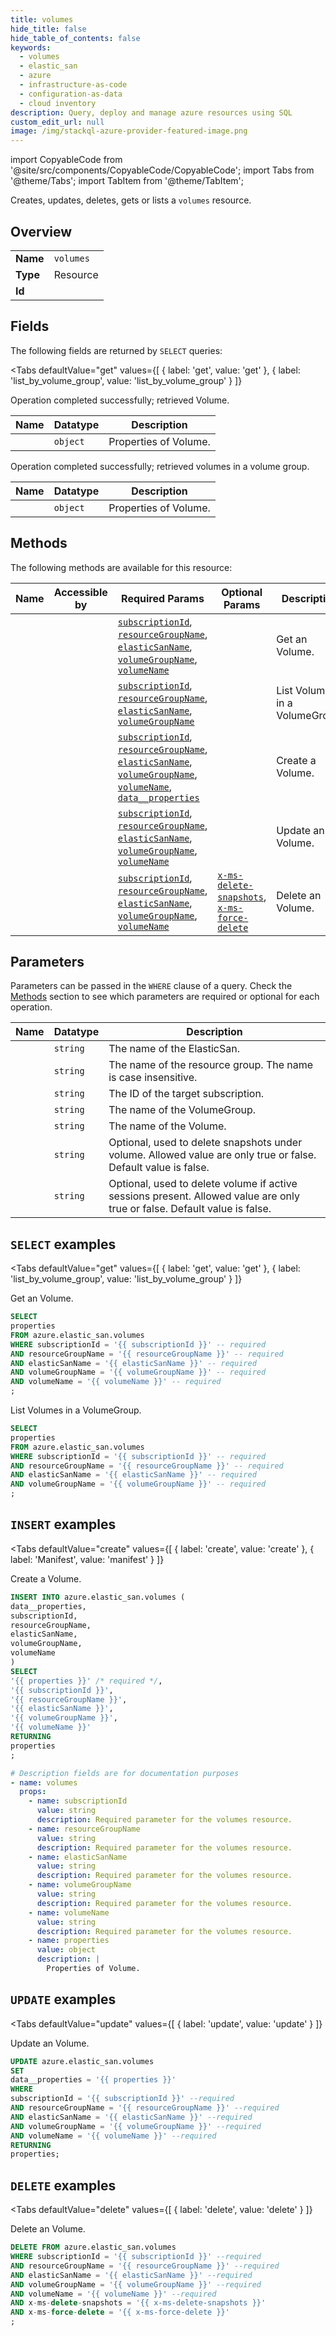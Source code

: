 ```yaml
--- 
title: volumes
hide_title: false
hide_table_of_contents: false
keywords:
  - volumes
  - elastic_san
  - azure
  - infrastructure-as-code
  - configuration-as-data
  - cloud inventory
description: Query, deploy and manage azure resources using SQL
custom_edit_url: null
image: /img/stackql-azure-provider-featured-image.png
---
```


import CopyableCode from '@site/src/components/CopyableCode/CopyableCode';
import Tabs from '@theme/Tabs';
import TabItem from '@theme/TabItem';

Creates, updates, deletes, gets or lists a <code>volumes</code> resource.

## Overview
<table><tbody>
<tr><td><b>Name</b></td><td><code>volumes</code></td></tr>
<tr><td><b>Type</b></td><td>Resource</td></tr>
<tr><td><b>Id</b></td><td><CopyableCode code="azure.elastic_san.volumes" /></td></tr>
</tbody></table>

## Fields

The following fields are returned by `SELECT` queries:

<Tabs
    defaultValue="get"
    values={[
        { label: 'get', value: 'get' },
        { label: 'list_by_volume_group', value: 'list_by_volume_group' }
    ]}
>
<TabItem value="get">

Operation completed successfully; retrieved Volume.

<table>
<thead>
    <tr>
    <th>Name</th>
    <th>Datatype</th>
    <th>Description</th>
    </tr>
</thead>
<tbody>
<tr>
    <td><CopyableCode code="properties" /></td>
    <td><code>object</code></td>
    <td>Properties of Volume.</td>
</tr>
</tbody>
</table>
</TabItem>
<TabItem value="list_by_volume_group">

Operation completed successfully; retrieved volumes in a volume group.

<table>
<thead>
    <tr>
    <th>Name</th>
    <th>Datatype</th>
    <th>Description</th>
    </tr>
</thead>
<tbody>
<tr>
    <td><CopyableCode code="properties" /></td>
    <td><code>object</code></td>
    <td>Properties of Volume.</td>
</tr>
</tbody>
</table>
</TabItem>
</Tabs>

## Methods

The following methods are available for this resource:

<table>
<thead>
    <tr>
    <th>Name</th>
    <th>Accessible by</th>
    <th>Required Params</th>
    <th>Optional Params</th>
    <th>Description</th>
    </tr>
</thead>
<tbody>
<tr>
    <td><a href="#get"><CopyableCode code="get" /></a></td>
    <td><CopyableCode code="select" /></td>
    <td><a href="#parameter-subscriptionId"><code>subscriptionId</code></a>, <a href="#parameter-resourceGroupName"><code>resourceGroupName</code></a>, <a href="#parameter-elasticSanName"><code>elasticSanName</code></a>, <a href="#parameter-volumeGroupName"><code>volumeGroupName</code></a>, <a href="#parameter-volumeName"><code>volumeName</code></a></td>
    <td></td>
    <td>Get an Volume.</td>
</tr>
<tr>
    <td><a href="#list_by_volume_group"><CopyableCode code="list_by_volume_group" /></a></td>
    <td><CopyableCode code="select" /></td>
    <td><a href="#parameter-subscriptionId"><code>subscriptionId</code></a>, <a href="#parameter-resourceGroupName"><code>resourceGroupName</code></a>, <a href="#parameter-elasticSanName"><code>elasticSanName</code></a>, <a href="#parameter-volumeGroupName"><code>volumeGroupName</code></a></td>
    <td></td>
    <td>List Volumes in a VolumeGroup.</td>
</tr>
<tr>
    <td><a href="#create"><CopyableCode code="create" /></a></td>
    <td><CopyableCode code="insert" /></td>
    <td><a href="#parameter-subscriptionId"><code>subscriptionId</code></a>, <a href="#parameter-resourceGroupName"><code>resourceGroupName</code></a>, <a href="#parameter-elasticSanName"><code>elasticSanName</code></a>, <a href="#parameter-volumeGroupName"><code>volumeGroupName</code></a>, <a href="#parameter-volumeName"><code>volumeName</code></a>, <a href="#parameter-data__properties"><code>data__properties</code></a></td>
    <td></td>
    <td>Create a Volume.</td>
</tr>
<tr>
    <td><a href="#update"><CopyableCode code="update" /></a></td>
    <td><CopyableCode code="update" /></td>
    <td><a href="#parameter-subscriptionId"><code>subscriptionId</code></a>, <a href="#parameter-resourceGroupName"><code>resourceGroupName</code></a>, <a href="#parameter-elasticSanName"><code>elasticSanName</code></a>, <a href="#parameter-volumeGroupName"><code>volumeGroupName</code></a>, <a href="#parameter-volumeName"><code>volumeName</code></a></td>
    <td></td>
    <td>Update an Volume.</td>
</tr>
<tr>
    <td><a href="#delete"><CopyableCode code="delete" /></a></td>
    <td><CopyableCode code="delete" /></td>
    <td><a href="#parameter-subscriptionId"><code>subscriptionId</code></a>, <a href="#parameter-resourceGroupName"><code>resourceGroupName</code></a>, <a href="#parameter-elasticSanName"><code>elasticSanName</code></a>, <a href="#parameter-volumeGroupName"><code>volumeGroupName</code></a>, <a href="#parameter-volumeName"><code>volumeName</code></a></td>
    <td><a href="#parameter-x-ms-delete-snapshots"><code>x-ms-delete-snapshots</code></a>, <a href="#parameter-x-ms-force-delete"><code>x-ms-force-delete</code></a></td>
    <td>Delete an Volume.</td>
</tr>
</tbody>
</table>

## Parameters

Parameters can be passed in the `WHERE` clause of a query. Check the [Methods](#methods) section to see which parameters are required or optional for each operation.

<table>
<thead>
    <tr>
    <th>Name</th>
    <th>Datatype</th>
    <th>Description</th>
    </tr>
</thead>
<tbody>
<tr id="parameter-elasticSanName">
    <td><CopyableCode code="elasticSanName" /></td>
    <td><code>string</code></td>
    <td>The name of the ElasticSan.</td>
</tr>
<tr id="parameter-resourceGroupName">
    <td><CopyableCode code="resourceGroupName" /></td>
    <td><code>string</code></td>
    <td>The name of the resource group. The name is case insensitive.</td>
</tr>
<tr id="parameter-subscriptionId">
    <td><CopyableCode code="subscriptionId" /></td>
    <td><code>string</code></td>
    <td>The ID of the target subscription.</td>
</tr>
<tr id="parameter-volumeGroupName">
    <td><CopyableCode code="volumeGroupName" /></td>
    <td><code>string</code></td>
    <td>The name of the VolumeGroup.</td>
</tr>
<tr id="parameter-volumeName">
    <td><CopyableCode code="volumeName" /></td>
    <td><code>string</code></td>
    <td>The name of the Volume.</td>
</tr>
<tr id="parameter-x-ms-delete-snapshots">
    <td><CopyableCode code="x-ms-delete-snapshots" /></td>
    <td><code>string</code></td>
    <td>Optional, used to delete snapshots under volume. Allowed value are only true or false. Default value is false.</td>
</tr>
<tr id="parameter-x-ms-force-delete">
    <td><CopyableCode code="x-ms-force-delete" /></td>
    <td><code>string</code></td>
    <td>Optional, used to delete volume if active sessions present. Allowed value are only true or false. Default value is false.</td>
</tr>
</tbody>
</table>

## `SELECT` examples

<Tabs
    defaultValue="get"
    values={[
        { label: 'get', value: 'get' },
        { label: 'list_by_volume_group', value: 'list_by_volume_group' }
    ]}
>
<TabItem value="get">

Get an Volume.

```sql
SELECT
properties
FROM azure.elastic_san.volumes
WHERE subscriptionId = '{{ subscriptionId }}' -- required
AND resourceGroupName = '{{ resourceGroupName }}' -- required
AND elasticSanName = '{{ elasticSanName }}' -- required
AND volumeGroupName = '{{ volumeGroupName }}' -- required
AND volumeName = '{{ volumeName }}' -- required
;
```
</TabItem>
<TabItem value="list_by_volume_group">

List Volumes in a VolumeGroup.

```sql
SELECT
properties
FROM azure.elastic_san.volumes
WHERE subscriptionId = '{{ subscriptionId }}' -- required
AND resourceGroupName = '{{ resourceGroupName }}' -- required
AND elasticSanName = '{{ elasticSanName }}' -- required
AND volumeGroupName = '{{ volumeGroupName }}' -- required
;
```
</TabItem>
</Tabs>


## `INSERT` examples

<Tabs
    defaultValue="create"
    values={[
        { label: 'create', value: 'create' },
        { label: 'Manifest', value: 'manifest' }
    ]}
>
<TabItem value="create">

Create a Volume.

```sql
INSERT INTO azure.elastic_san.volumes (
data__properties,
subscriptionId,
resourceGroupName,
elasticSanName,
volumeGroupName,
volumeName
)
SELECT 
'{{ properties }}' /* required */,
'{{ subscriptionId }}',
'{{ resourceGroupName }}',
'{{ elasticSanName }}',
'{{ volumeGroupName }}',
'{{ volumeName }}'
RETURNING
properties
;
```
</TabItem>
<TabItem value="manifest">

```yaml
# Description fields are for documentation purposes
- name: volumes
  props:
    - name: subscriptionId
      value: string
      description: Required parameter for the volumes resource.
    - name: resourceGroupName
      value: string
      description: Required parameter for the volumes resource.
    - name: elasticSanName
      value: string
      description: Required parameter for the volumes resource.
    - name: volumeGroupName
      value: string
      description: Required parameter for the volumes resource.
    - name: volumeName
      value: string
      description: Required parameter for the volumes resource.
    - name: properties
      value: object
      description: |
        Properties of Volume.
```
</TabItem>
</Tabs>


## `UPDATE` examples

<Tabs
    defaultValue="update"
    values={[
        { label: 'update', value: 'update' }
    ]}
>
<TabItem value="update">

Update an Volume.

```sql
UPDATE azure.elastic_san.volumes
SET 
data__properties = '{{ properties }}'
WHERE 
subscriptionId = '{{ subscriptionId }}' --required
AND resourceGroupName = '{{ resourceGroupName }}' --required
AND elasticSanName = '{{ elasticSanName }}' --required
AND volumeGroupName = '{{ volumeGroupName }}' --required
AND volumeName = '{{ volumeName }}' --required
RETURNING
properties;
```
</TabItem>
</Tabs>


## `DELETE` examples

<Tabs
    defaultValue="delete"
    values={[
        { label: 'delete', value: 'delete' }
    ]}
>
<TabItem value="delete">

Delete an Volume.

```sql
DELETE FROM azure.elastic_san.volumes
WHERE subscriptionId = '{{ subscriptionId }}' --required
AND resourceGroupName = '{{ resourceGroupName }}' --required
AND elasticSanName = '{{ elasticSanName }}' --required
AND volumeGroupName = '{{ volumeGroupName }}' --required
AND volumeName = '{{ volumeName }}' --required
AND x-ms-delete-snapshots = '{{ x-ms-delete-snapshots }}'
AND x-ms-force-delete = '{{ x-ms-force-delete }}'
;
```
</TabItem>
</Tabs>
